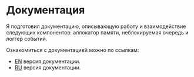 # Документация

Я подготовил документацию, описывающую работу и взаимодействие следующих компонентов: аллокатор памяти, неблокируемая очередь и логгер событий.

Ознакомиться с документацией можно по ссылкам:

- <a href="/doxygen_example/en/html/" target="_blank">EN</a> версия документации.
- <a href="/doxygen_example/ru/html/" target="_blank">RU</a> версия документации.